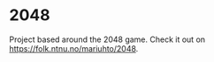 # 2048
Project based around the 2048 game. Check it out on <a href="https://folk.ntnu.no/mariuhto/matrix">https://folk.ntnu.no/mariuhto/2048</a>.
